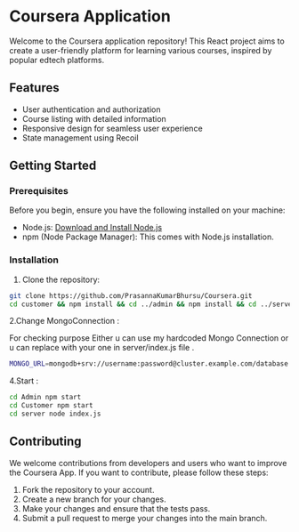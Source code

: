 # Coursera Application

Welcome to the Coursera application repository! This React project aims to create a user-friendly platform for learning various courses, inspired by popular edtech platforms.


## Features

- User authentication and authorization
- Course listing with detailed information
- Responsive design for seamless user experience
- State management using Recoil

## Getting Started

### Prerequisites

Before you begin, ensure you have the following installed on your machine:

- Node.js: [Download and Install Node.js](https://nodejs.org/)
- npm (Node Package Manager): This comes with Node.js installation.

### Installation

1. Clone the repository:

```bash
git clone https://github.com/PrasannaKumarBhursu/Coursera.git
cd customer && npm install && cd ../admin && npm install && cd ../server && npm install

```
2.Change MongoConnection  :

For checking purpose Either u can use my hardcoded Mongo Connection or u can replace with your one in server/index.js file .

```bash
MONGO_URL=mongodb+srv://username:password@cluster.example.com/database


```

4.Start :
```bash
cd Admin npm start
cd Customer npm start
cd server node index.js
```

## Contributing

We welcome contributions from developers and users who want to improve the Coursera App. If you want to contribute, please follow these steps:

1. Fork the repository to your account.
2. Create a new branch for your changes.
3. Make your changes and ensure that the tests pass.
4. Submit a pull request to merge your changes into the main branch.

